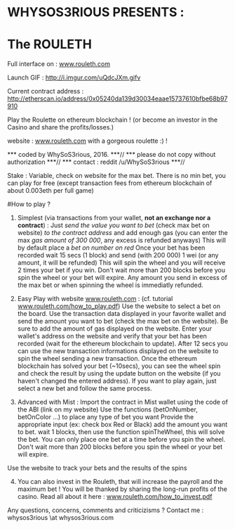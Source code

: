 #  WHYSOS3RIOUS   PRESENTS :   
# The ROULETH 

Full interface on : www.rouleth.com

Launch GIF : http://i.imgur.com/uQdcJXm.gifv

Current contract address :
http://etherscan.io/address/0x05240da139d30034eaae15737610bfbe68b97910

  Play the Roulette on ethereum blockchain !
  (or become an investor in the Casino and share the profits/losses.) 


   website : www.rouleth.com
   with a gorgeous roulette :) !

 *** coded by WhySoS3rious, 2016.                                       ***//
 *** please do not copy without authorization                          ***//
 *** contact : reddit    /u/WhySoS3rious                               ***//
 

  Stake : Variable, check on website for the max bet.
  There is no min bet, you can play for free (except transaction fees from ethereum blockchain of about 0.003eth per full game)


#How to play ?


  1) Simplest (via transactions from your wallet, **not an exchange nor a contract**) : 
  Just *send the value you want to bet* (check max bet on website) *to the contract address* and add enough gas 
  (you can enter the max *gas amount of  300 000*, any excess is refunded anyways)
  This will by default place a *bet on number on red*
  Once your bet has been recorded wait 15 secs (1 block) and send (with 200 000) 1 wei (or any amount, it will be refunded)
  This will spin the wheel and you will receive 2 times your bet if you win.
  Don't wait more than 200 blocks before you spin the wheel or your bet will expire.
  Any amount you send in excess of the max bet or when spinning the wheel is immediatly refunded.



  2) Easy Play with website www.rouleth.com :
  (cf. tutorial www.rouleth.com/how_to_play.pdf)
  Use the website to select a bet on the board. Use the transaction data displayed in your favorite wallet and send the amount you want to bet (check the max bet on the website). Be sure to add the amount of gas displayed on the website.
  Enter your wallet's address on the website and verify that your bet has been recorded (wait for the ethereum blockchain to update). After 12 secs you can use the new transaction informations displayed on the website to spin the wheel sending a new transaction.
  Once the ethereum blockchain has solved your bet (~10secs), you can see the wheel spin and check the result by using the update button on the website (if you haven't changed the entered address).
  If you want to play again, just select a new bet and follow the same process.
  
  3) Advanced with Mist : 
  Import the contract in Mist wallet using the code of the ABI (link on my website)
  Use the functions (betOnNumber, betOnColor ...) to place any type of bet you want
  Provide the appropriate input (ex: check box Red or Black)
  add the amount you want to bet.
  wait 1 blocks, then use the function spinTheWheel, this will solve the bet.
  You can only place one bet at a time before you spin the wheel.
  Don't wait more than 200 blocks before you spin the wheel or your bet will expire.
  
  Use the website to track your bets and the results of the spins


  4) You can also invest in the Rouleth, that will increase the payroll and the maximum bet !
  You will be thanked by sharing the long-run profits of the casino.
  Read all about it here : www.rouleth.com/how_to_invest.pdf



   Any questions, concerns, comments and criticizisms ? Contact me :  whysos3rious  \at whysos3rious.com
   
